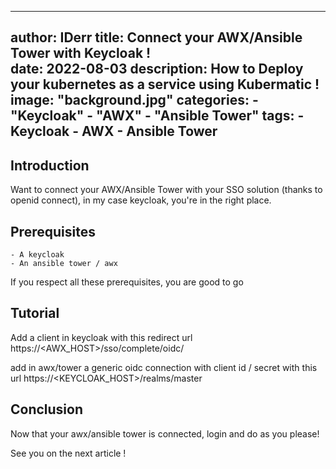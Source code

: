 
---
author: IDerr
title: Connect your AWX/Ansible Tower with Keycloak !  
date: 2022-08-03
description: How to Deploy your kubernetes as a service using Kubermatic !
image: "background.jpg"
categories: 
    - "Keycloak"
    - "AWX"
    - "Ansible Tower"
tags:
    - Keycloak
    - AWX
    - Ansible Tower
---

## Introduction

Want to connect your AWX/Ansible Tower with your SSO solution (thanks to openid connect), in my case keycloak, you're in the right place.

## Prerequisites

    - A keycloak
    - An ansible tower / awx

If you respect all these prerequisites, you are good to go 

## Tutorial 

Add a client in keycloak with this redirect url
https://<AWX_HOST>/sso/complete/oidc/


add in awx/tower a generic oidc connection with client id / secret with this url
https://<KEYCLOAK_HOST>/realms/master


## Conclusion

Now that your awx/ansible tower is connected, login and do as you please! 

See you on the next article ! 
